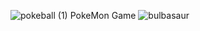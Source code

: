 
 ![pokeball (1)](https://user-images.githubusercontent.com/108569716/188268030-8d8ac5e9-f9fc-4364-a5b7-69c321d71a01.png)
 PokeMon Game ![bulbasaur](https://user-images.githubusercontent.com/108569716/188267797-2fea7cc9-3565-4e5d-940c-a42358a5cbe4.png)


